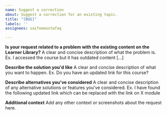 ```yaml
---
name: Suggest a correction
about: Suggest a correction for an existing topic.
title: "[BUG]"
labels: ''
assignees: saifeemustafaq

---
```


**Is your request related to a problem with the existing content on the Learner Library?**
A clear and concise description of what the problem is. Ex. I accessed the course but it has outdated content [...]

**Describe the solution you'd like**
A clear and concise description of what you want to happen. Ex. Do you have an updated link for this course?

**Describe alternatives you've considered**
A clear and concise description of any alternative solutions or features you've considered. Ex. I have found the following updated link which can be replaced with the link on X module

**Additional context**
Add any other context or screenshots about the request here.
